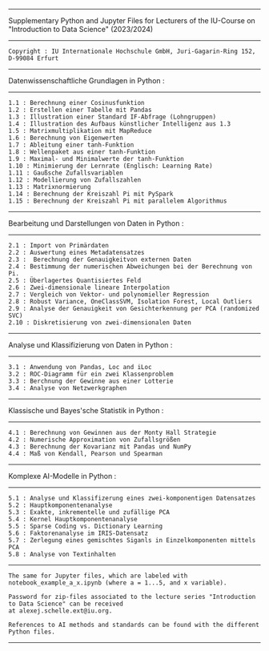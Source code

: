 
*********************************************************************************************************************

 Supplementary Python and Jupyter Files for Lecturers of the IU-Course on "Introduction to Data Science" (2023/2024) 
	
*********************************************************************************************************************
										    	       	
 	Copyright : IU Internationale Hochschule GmbH, Juri-Gagarin-Ring 152, D-99084 Erfurt	       		 
										    	       	
*********************************************************************************************************************

Datenwissenschaftliche Grundlagen in Python :

*********************************************************************************************************************

	1.1 : Berechnung einer Cosinusfunktion
	1.2 : Erstellen einer Tabelle mit Pandas
	1.3 : Illustration einer Standard IF-Abfrage (Lohngruppen)
	1.4 : Illustration des Aufbaus künstlicher Intelligenz aus 1.3
	1.5 : Matrixmultiplikation mit MapReduce
	1.6 : Berechnung von Eigenwerten
	1.7 : Ableitung einer tanh-Funktion
	1.8 : Wellenpaket aus einer tanh-Funktion
	1.9 : Maximal- und Minimalwerte der tanh-Funktion
	1.10 : Minimierung der Lernrate (Englisch: Learning Rate)
	1.11 : Gaußsche Zufallsvariablen
	1.12 : Modellierung von Zufallszahlen
	1.13 : Matrixnormierung
	1.14 : Berechnung der Kreiszahl Pi mit PySpark
	1.15 : Berechnung der Kreiszahl Pi mit parallelem Algorithmus 

*********************************************************************************************************************

Bearbeitung und Darstellungen von Daten in Python :

*********************************************************************************************************************

	2.1 : Import von Primärdaten	
	2.2 : Auswertung eines Metadatensatzes
	2.3 :  Berechnung der Genauigkeitvon externen Daten	
	2.4 : Bestimmung der numerischen Abweichungen bei der Berechnung von Pi.	
	2.5 : Überlagertes Quantisiertes Feld
	2.6 : Zwei-dimensionale lineare Interpolation
	2.7 : Vergleich von Vektor- und polynomieller Regression	
	2.8 : Robust Variance, OneClassSVM, Isolation Forest, Local Outliers
	2.9 : Analyse der Genauigkeit von Gesichterkennung per PCA (randomized SVC)
	2.10 : Diskretisierung von zwei-dimensionalen Daten

*********************************************************************************************************************

Analyse und Klassifizierung von Daten in Python :

*********************************************************************************************************************

	3.1 : Anwendung von Pandas, Loc and iLoc		       
	3.2 : ROC-Diagramm für ein zwei Klassenproblem 
	3.3 : Berchnung der Gewinne aus einer Lotterie      
	3.4 : Analyse von Netzwerkgraphen    

*********************************************************************************************************************

Klassische und Bayes'sche Statistik in Python :

*********************************************************************************************************************

	4.1 : Berechnung von Gewinnen aus der Monty Hall Strategie	     
	4.2 : Numerische Approximation von Zufallsgrößen
	4.3 : Berechnung der Kovarianz mit Pandas und NumPy 				     
	4.4 : Maß von Kendall, Pearson und Spearman   

*********************************************************************************************************************

Komplexe AI-Modelle in Python :

*********************************************************************************************************************

	5.1 : Analyse und Klassifizerung eines zwei-komponentigen Datensatzes
	5.2 : Hauptkomponentenanalyse
	5.3 : Exakte, inkrementelle und zufällige PCA			 
	5.4 : Kernel Hauptkomponentenanalyse 
	5.5 : Sparse Coding vs. Dictionary Learning		 
	5.6 : Faktorenanalyse im IRIS-Datensatz	
	5.7 : Zerlegung eines gemischtes Siganls in Einzelkomponenten mittels PCA	 
	5.8 : Analyse von Textinhalten	

*********************************************************************************************************************

	The same for Jupyter files, which are labeled with notebook_example_a_x.ipynb (where a = 1...5, and x variable).

	Password for zip-files associated to the lecture series "Introduction to Data Science" can be received 
	at alexej.schelle.ext@iu.org.

	References to AI methods and standards can be found with the different Python files.

*********************************************************************************************************************
